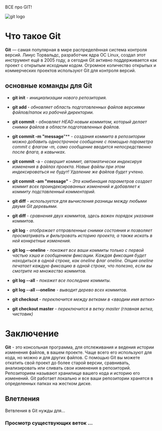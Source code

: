 ВСЕ про GIT! 

![git logo](6-30-12_Git1.jpg)


# Что такое Git

**Git** — самая популярная в мире распределённая система контроля версий. Линус Торвальдс, разработчик ядра ОС Linux, создал этот инструмент ещё в 2005 году, а сегодня Git активно поддерживается как проект с открытым исходным кодом. Огромное количество открытых и коммерческих проектов используют Git для контроля версий.

## основные команды для Git

* **git init** - _инициализации нового репозитория._

* **git add <filename>** - _обновляет область подготовленных файлов версиями файлов/папок из рабочей директории._

* **git commit** - _обновляет HEAD новым коммитом, который делает снимки файлов в области подготовленных файлов._

* **git commit -m "message**"** - _создания коммита в репозитории можно добавить однострочное сообщение с помощью параметра commit с флагом -m, само сообщение вводится непосредственно после флага, в кавычках._

* **git commit** -a - _совершит коммит, автоматически индексируя изменения в файлах проекта. Новые файлы при этом индексироваться не будут! Удаление же файлов будет учтено._

* **git commit -am "message"** - _Эта комбинация параметров создает коммит всех проиндексированных изменений и добавляет к коммиту подставленный комментарий._

* **git diff** - _используется для вычисления разницы между любыми двумя Git деревьями._

* **git diff <hash1> <hash2>** - _сравнения двух коммитов, здесь важен порядок указания коммитов._

* **git log** - _отображает отправленные снимки состояния и позволяет просматривать и фильтровать историю проекта, а также искать в ней конкретные изменения._

* **git log --oneline** - _покажет все ваши коммиты только с первой частью хэша и сообщением фиксации. Каждая фиксация будет находиться в одной строке, как oneline флаг oneline. Опция oneline печатает каждую фиксацию в одной строке, что полезно, если вы смотрите на множество коммитов._

* **git log --all** - _покажет все последние коммиты._

* **git log --all --oneline** - _выводит дерево всех коммитов._

* **git checkout <hash>** - _переключится между ветками в <вводим имя ветки>_

* **git checkout master** - _переключится в ветку master (главная ветка, чистовик)_


# Заключение
**Git** - это консольная программа, для отслеживания и ведения истории изменения файлов, в вашем проекте. Чаще всего его используют для кода, но можно и для других файлов. С помощью Git вы можете откатить свой проект до более старой версии, сравнивать, анализировать или сливать свои изменения в репозиторий. Репозиторием называют хранилище вашего кода и историю его изменений. Git работает локально и все ваши репозитории хранятся в определенных папках на жестком диске.

## Влетления 

Ветвления в Git  нужды для...

### Просмотр существующих веток ... 